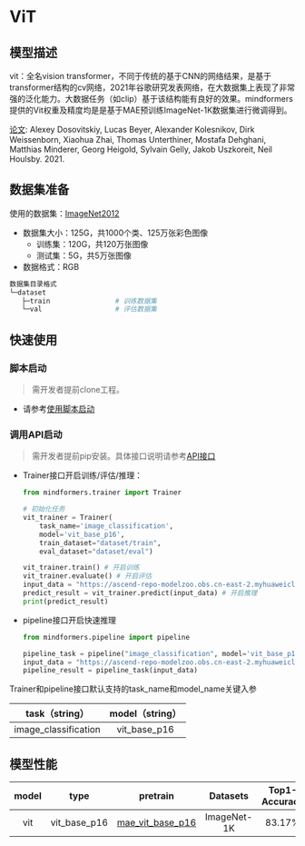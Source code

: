 # ViT

## 模型描述

vit：全名vision transformer，不同于传统的基于CNN的网络结果，是基于transformer结构的cv网络，2021年谷歌研究发表网络，在大数据集上表现了非常强的泛化能力。大数据任务（如clip）基于该结构能有良好的效果。mindformers提供的Vit权重及精度均是是基于MAE预训练ImageNet-1K数据集进行微调得到。

[论文](https://gitee.com/link?target=https%3A%2F%2Farxiv.org%2Fabs%2F2010.11929): Alexey Dosovitskiy, Lucas Beyer, Alexander Kolesnikov, Dirk Weissenborn, Xiaohua Zhai, Thomas Unterthiner, Mostafa Dehghani, Matthias Minderer, Georg Heigold, Sylvain Gelly, Jakob Uszkoreit, Neil Houlsby. 2021.

## 数据集准备

使用的数据集：[ImageNet2012](http://www.image-net.org/)

- 数据集大小：125G，共1000个类、125万张彩色图像
    - 训练集：120G，共120万张图像
    - 测试集：5G，共5万张图像
- 数据格式：RGB

 ```bash
数据集目录格式
└─dataset
    ├─train                # 训练数据集
    └─val                  # 评估数据集
 ```

## 快速使用

### 脚本启动

> 需开发者提前clone工程。

- 请参考[使用脚本启动](https://gitee.com/mindspore/transformer/blob/master/README.md#%E6%96%B9%E5%BC%8F%E4%B8%80clone-%E5%B7%A5%E7%A8%8B%E4%BB%A3%E7%A0%81)

### 调用API启动

> 需开发者提前pip安装。具体接口说明请参考[API接口](https://gitee.com/mindspore/transformer/wikis/API/)

- Trainer接口开启训练/评估/推理：

  ```python
  from mindformers.trainer import Trainer

  # 初始化任务
  vit_trainer = Trainer(
      task_name='image_classification',
      model='vit_base_p16',
      train_dataset="dataset/train",
      eval_dataset="dataset/eval")

  vit_trainer.train() # 开启训练
  vit_trainer.evaluate() # 开启评估
  input_data = "https://ascend-repo-modelzoo.obs.cn-east-2.myhuaweicloud.com/XFormer_for_mindspore/clip/sunflower.png"
  predict_result = vit_trainer.predict(input_data) # 开启推理
  print(predict_result)
  ```

- pipeline接口开启快速推理

  ```python
  from mindformers.pipeline import pipeline

  pipeline_task = pipeline("image_classification", model='vit_base_p16')
  input_data = "https://ascend-repo-modelzoo.obs.cn-east-2.myhuaweicloud.com/XFormer_for_mindspore/clip/sunflower.png"
  pipeline_result = pipeline_task(input_data)
  ```

 Trainer和pipeline接口默认支持的task_name和model_name关键入参

  |    task（string）    | model（string） |
  | :------------------: | :-------------: |
  | image_classification |  vit_base_p16   |

## 模型性能

| model | type | pretrain | Datasets | Top1-Accuracy | Log | pretrain_config | finetune_config |
| :---------: | :--------: | :---: | :----: | :---: | :---: | :---: |  :---: |
| vit | vit_base_p16 | [mae_vit_base_p16]() | ImageNet-1K | 83.17% | \ | [link](run_mae_vit_base_p16_224_800ep.yaml) | [link](run_vit_base_p16_100ep.yaml) |